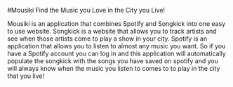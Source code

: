 #Mousikí Find the Music you Love in the City you Live!

Mousiki is an application that combines Spotify and Songkick into one easy to
use website. Songkick is a website that allows you to track artists and see
when those artists come to play a show in your city. Spotify is an application
that allows you to listen to almost any music you want. So if you have a
Spotify account you can log in and this application will automatically populate the songkick with the songs you
have saved on spotify and you will always know when the music you listen to
comes to to play in the city that you live!
